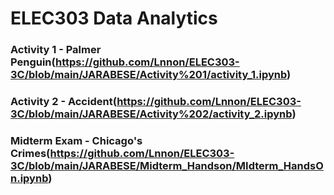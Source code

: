 # ELEC303 Data Analytics 

### Activity 1 - Palmer Penguin(https://github.com/Lnnon/ELEC303-3C/blob/main/JARABESE/Activity%201/activity_1.ipynb)
### Activity 2 - Accident(https://github.com/Lnnon/ELEC303-3C/blob/main/JARABESE/Activity%202/activity_2.ipynb)
### Midterm Exam - Chicago's Crimes(https://github.com/Lnnon/ELEC303-3C/blob/main/JARABESE/Midterm_Handson/MIdterm_HandsOn.ipynb)
